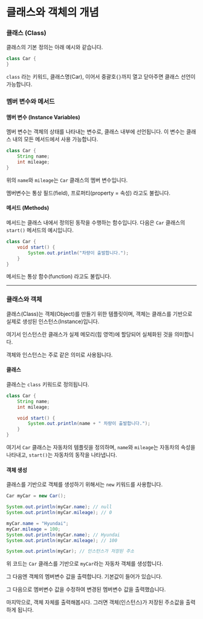 # 클래스와 객체의 개념

### 클래스 **(Class)**

클래스의 기본 정의는 아래 예시와 같습니다.

```java
class Car {
}
```

`class` 라는 키워드, 클래스명(Car), 이어서 중괄호`{}`까지 열고 닫아주면 클래스 선언이 가능합니다.

###

### **멤버 변수와 메서드**

#### **멤버 변수 (Instance Variables)**

멤버 변수는 객체의 상태를 나타내는 변수로, 클래스 내부에 선언됩니다. 이 변수는 클래스 내의 모든 메서드에서 사용 가능합니다.

```java
class Car {
    String name;
    int mileage;
}
```

위의 `name`와 `mileage`는 `Car` 클래스의 멤버 변수입니다.

멤버변수는 통상 필드(field), 프로퍼티(property = 속성) 라고도 불립니다.



#### **메서드 (Methods)**

메서드는 클래스 내에서 정의된 동작을 수행하는 함수입니다. 다음은 `Car` 클래스의 `start()` 메서드의 예시입니다.

```java
class Car {
    void start() {
        System.out.println("차량이 출발합니다.");
    }
}
```

메서드는 통상 함수(function) 라고도 불립니다.





***

### **클래스와 객체**

클래스(Class)는 객체(Object)를 만들기 위한 템플릿이며, 객체는 클래스를 기반으로 실제로 생성된 인스턴스(Instance)입니다.&#x20;

여기서 인스턴스란 클래스가 실제 메모리(힙 영역)에 할당되어 실체화된 것을 의미합니다.

객체와 인스턴스는 주로 같은 의미로 사용됩니다.



#### **클래스**

클래스는 `class` 키워드로 정의됩니다.

```java
class Car {
    String name;
    int mileage;

    void start() {
        System.out.println(name + " 차량이 출발합니다.");
    }
}
```

여기서 `Car` 클래스는 자동차의 템플릿을 정의하며, `name`와 `mileage`는 자동차의 속성을 나타내고, `start()`는 자동차의 동작을 나타냅니다.



#### **객체 생성**

클래스를 기반으로 객체를 생성하기 위해서는 `new` 키워드를 사용합니다.

```java
Car myCar = new Car();

System.out.println(myCar.name); // null
System.out.println(myCar.mileage); // 0

myCar.name = "Hyundai";
myCar.mileage = 100;
System.out.println(myCar.name); // Hyundai
System.out.println(myCar.mileage); // 100

System.out.println(myCar); // 인스턴스가 저장된 주소
```

위 코드는 `Car` 클래스를 기반으로 `myCar`라는 자동차 객체를 생성합니다.

그 다음엔 객체의 멤버변수 값을 출력합니다. 기본값이 들어가 있습니다.

그 다음으로 멤버변수 값을 수정하여 변경된 멤버변수 값을 출력했습니다.

마지막으로, 객체 자체를 출력해봅시다. 그러면 객체(인스턴스)가 저장된 주소값을 출력하게 됩니다.



